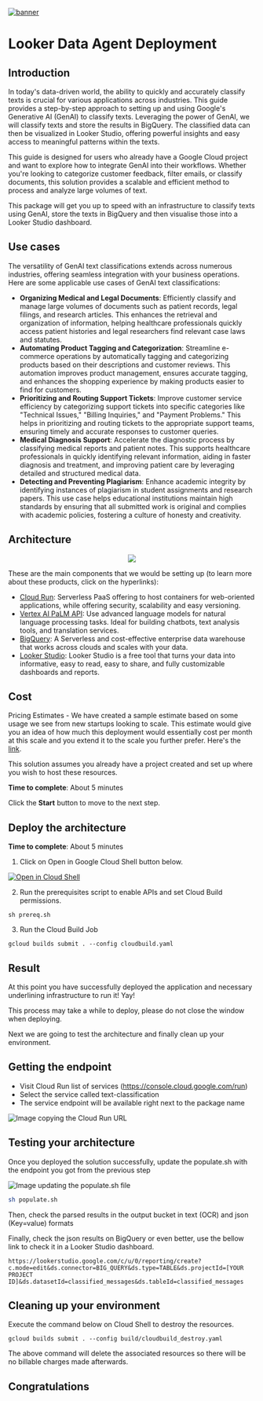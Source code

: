 [![banner](../banner.png)](https://cloud.google.com/?utm_source=github&utm_medium=referral&utm_campaign=GCP&utm_content=packages_repository_banner)

# Looker Data Agent Deployment

## Introduction
In today's data-driven world, the ability to quickly and accurately classify texts is crucial for various applications across industries. This guide provides a step-by-step approach to setting up and using Google's Generative AI (GenAI) to classify texts. Leveraging the power of GenAI, we will classify texts and store the results in BigQuery. The classified data can then be visualized in Looker Studio, offering powerful insights and easy access to meaningful patterns within the texts.

This guide is designed for users who already have a Google Cloud project and want to explore how to integrate GenAI into their workflows. Whether you're looking to categorize customer feedback, filter emails, or classify documents, this solution provides a scalable and efficient method to process and analyze large volumes of text.

This package will get you up to speed with an infrastructure to classify texts using GenAI, store the texts in BigQuery and then visualise those into a Looker Studio dashboard.

## Use cases
The versatility of GenAI text classifications extends across numerous industries, offering seamless integration with your business operations. Here are some applicable use cases of GenAI text classifications:

* __Organizing Medical and Legal Documents__: Efficiently classify and manage large volumes of documents such as patient records, legal filings, and research articles. This enhances the retrieval and organization of information, helping healthcare professionals quickly access patient histories and legal researchers find relevant case laws and statutes.
* __Automating Product Tagging and Categorization__: Streamline e-commerce operations by automatically tagging and categorizing products based on their descriptions and customer reviews. This automation improves product management, ensures accurate tagging, and enhances the shopping experience by making products easier to find for customers.
* __Prioritizing and Routing Support Tickets__: Improve customer service efficiency by categorizing support tickets into specific categories like "Technical Issues," "Billing Inquiries," and "Payment Problems." This helps in prioritizing and routing tickets to the appropriate support teams, ensuring timely and accurate responses to customer queries.
* __Medical Diagnosis Support__: Accelerate the diagnostic process by classifying medical reports and patient notes. This supports healthcare professionals in quickly identifying relevant information, aiding in faster diagnosis and treatment, and improving patient care by leveraging detailed and structured medical data.
* __Detecting and Preventing Plagiarism__: Enhance academic integrity by identifying instances of plagiarism in student assignments and research papers. This use case helps educational institutions maintain high standards by ensuring that all submitted work is original and complies with academic policies, fostering a culture of honesty and creativity.

## Architecture
<p align="center"><img src="Architecture.png"></p>


These are the main components that we would be setting up (to learn more about these products, click on the hyperlinks):
* [Cloud Run](https://cloud.google.com/run): Serverless PaaS offering to host containers for web-oriented applications, while offering security, scalability and easy versioning.
* [Vertex AI PaLM API](https://cloud.google.com/vertex-ai/generative-ai/docs/language-model-overview#palm-api): Use advanced language models for natural language processing tasks. Ideal for building chatbots, text analysis tools, and translation services.
* [BigQuery](https://cloud.google.com/bigquery): A Serverless and cost-effective enterprise data warehouse that works across clouds and scales with your data. 
* [Looker Studio](https://support.google.com/looker-studio/answer/6283323?hl=en): Looker Studio is a free tool that turns your data into informative, easy to read, easy to share, and fully customizable dashboards and reports.



## Cost

Pricing Estimates - We have created a sample estimate based on some usage we see from new startups looking to scale. This estimate would give you an idea of how much this deployment would essentially cost per month at this scale and you extend it to the scale you further prefer. Here's the [link](https://cloud.google.com/products/calculator-legacy/#id=e6f716ca-7d69-45b3-ac98-b85d3c609fe9).

This solution assumes you already have a project created and set up where you wish to host these resources.

**Time to complete**: About 5 minutes

Click the **Start** button to move to the next step.



## Deploy the architecture

**Time to complete**: About 5 minutes

1. Click on Open in Google Cloud Shell button below.

<a href="https://ssh.cloud.google.com/cloudshell/editor?shellonly=true&cloudshell_git_repo=https://github.com/GoogleCloudPlatform/click-to-deploy-solutions&cloudshell_workspace=text-classification&cloudshell_open_in_editor=infra/terraform.tfvars" target="_new">
    <img alt="Open in Cloud Shell" src="https://gstatic.com/cloudssh/images/open-btn.svg">
</a>

2. Run the prerequisites script to enable APIs and set Cloud Build permissions.
```
sh prereq.sh
```

3. Run the Cloud Build Job
```
gcloud builds submit . --config cloudbuild.yaml
```



## Result

At this point you have successfully deployed the application and necessary underlining infrastructure to run it! Yay!

This process may take a while to deploy, please do not close the window when deploying.

Next we are going to test the architecture and finally clean up your environment.

## Getting the endpoint
* Visit Cloud Run list of services (https://console.cloud.google.com/run) 
* Select the service called text-classification	
* The service endpoint will be available right next to the package name

![Image copying the Cloud Run URL](https://services.google.com/fh/files/misc/copy_cloudrun_url.gif)




## Testing your architecture
Once you deployed the solution successfully, update the populate.sh with the endpoint you got from the previous step

![Image updating the populate.sh file](https://services.google.com/fh/files/misc/update_url_populate_file.gif)

```bash
sh populate.sh
```

Then, check the parsed results in the output bucket in text (OCR) and json (Key=value) formats

Finally, check the json results on BigQuery or even better, use the bellow link to check it in a Looker Studio dashboard.

```
https://lookerstudio.google.com/c/u/0/reporting/create?c.mode=edit&ds.connector=BIG_QUERY&ds.type=TABLE&ds.projectId=[YOUR PROJECT ID]&ds.datasetId=classified_messages&ds.tableId=classified_messages
```

## Cleaning up your environment

Execute the command below on Cloud Shell to destroy the resources.

``` {shell}
gcloud builds submit . --config build/cloudbuild_destroy.yaml
```

The above command will delete the associated resources so there will be no billable charges made afterwards.

## Congratulations

<walkthrough-conclusion-trophy></walkthrough-conclusion-trophy>
